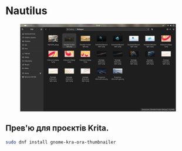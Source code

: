 # Nautilus

<figure><img src="../../.gitbook/assets/image (19).png" alt=""><figcaption></figcaption></figure>

## Прев'ю для проєктів Krita.

```bash
sudo dnf install gnome-kra-ora-thumbnailer
```
